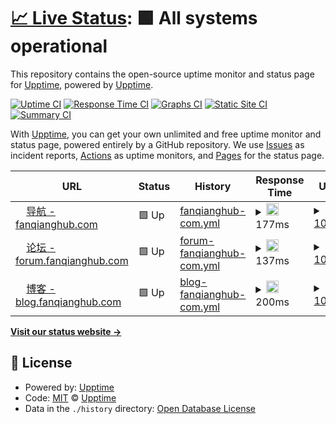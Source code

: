# [📈 Live Status](https://status.fanqianghub.com): <!--live status--> **🟩 All systems operational**

This repository contains the open-source uptime monitor and status page for [Upptime](https://upptime.js.org), powered by [Upptime](https://github.com/upptime/upptime).

[![Uptime CI](https://github.com/fanqianghub/status/workflows/Uptime%20CI/badge.svg)](https://github.com/fanqianghub/status/actions?query=workflow%3A%22Uptime+CI%22)
[![Response Time CI](https://github.com/fanqianghub/status/workflows/Response%20Time%20CI/badge.svg)](https://github.com/fanqianghub/status/actions?query=workflow%3A%22Response+Time+CI%22)
[![Graphs CI](https://github.com/fanqianghub/status/workflows/Graphs%20CI/badge.svg)](https://github.com/fanqianghub/status/actions?query=workflow%3A%22Graphs+CI%22)
[![Static Site CI](https://github.com/fanqianghub/status/workflows/Static%20Site%20CI/badge.svg)](https://github.com/fanqianghub/status/actions?query=workflow%3A%22Static+Site+CI%22)
[![Summary CI](https://github.com/fanqianghub/status/workflows/Summary%20CI/badge.svg)](https://github.com/fanqianghub/status/actions?query=workflow%3A%22Summary+CI%22)

With [Upptime](https://upptime.js.org), you can get your own unlimited and free uptime monitor and status page, powered entirely by a GitHub repository. We use [Issues](https://github.com/upptime/upptime/issues) as incident reports, [Actions](https://github.com/fanqianghub/status/actions) as uptime monitors, and [Pages](https://status.fanqianghub.com) for the status page.

<!--start: status pages-->
<!-- This summary is generated by Upptime (https://github.com/upptime/upptime) -->
<!-- Do not edit this manually, your changes will be overwritten -->
<!-- prettier-ignore -->
| URL | Status | History | Response Time | Uptime |
| --- | ------ | ------- | ------------- | ------ |
| <img alt="" src="https://icons.duckduckgo.com/ip3/fanqianghub.com.ico" height="13"> [导航 - fanqianghub.com](https://fanqianghub.com) | 🟩 Up | [fanqianghub-com.yml](https://github.com/fanqianghub/status/commits/HEAD/history/fanqianghub-com.yml) | <details><summary><img alt="Response time graph" src="./graphs/fanqianghub-com/response-time-week.png" height="20"> 177ms</summary><br><a href="https://status.fanqianghub.com/history/fanqianghub-com"><img alt="Response time 177" src="https://img.shields.io/endpoint?url=https%3A%2F%2Fraw.githubusercontent.com%2Ffanqianghub%2Fstatus%2FHEAD%2Fapi%2Ffanqianghub-com%2Fresponse-time.json"></a><br><a href="https://status.fanqianghub.com/history/fanqianghub-com"><img alt="24-hour response time 177" src="https://img.shields.io/endpoint?url=https%3A%2F%2Fraw.githubusercontent.com%2Ffanqianghub%2Fstatus%2FHEAD%2Fapi%2Ffanqianghub-com%2Fresponse-time-day.json"></a><br><a href="https://status.fanqianghub.com/history/fanqianghub-com"><img alt="7-day response time 177" src="https://img.shields.io/endpoint?url=https%3A%2F%2Fraw.githubusercontent.com%2Ffanqianghub%2Fstatus%2FHEAD%2Fapi%2Ffanqianghub-com%2Fresponse-time-week.json"></a><br><a href="https://status.fanqianghub.com/history/fanqianghub-com"><img alt="30-day response time 177" src="https://img.shields.io/endpoint?url=https%3A%2F%2Fraw.githubusercontent.com%2Ffanqianghub%2Fstatus%2FHEAD%2Fapi%2Ffanqianghub-com%2Fresponse-time-month.json"></a><br><a href="https://status.fanqianghub.com/history/fanqianghub-com"><img alt="1-year response time 177" src="https://img.shields.io/endpoint?url=https%3A%2F%2Fraw.githubusercontent.com%2Ffanqianghub%2Fstatus%2FHEAD%2Fapi%2Ffanqianghub-com%2Fresponse-time-year.json"></a></details> | <details><summary><a href="https://status.fanqianghub.com/history/fanqianghub-com">100.00%</a></summary><a href="https://status.fanqianghub.com/history/fanqianghub-com"><img alt="All-time uptime 100.00%" src="https://img.shields.io/endpoint?url=https%3A%2F%2Fraw.githubusercontent.com%2Ffanqianghub%2Fstatus%2FHEAD%2Fapi%2Ffanqianghub-com%2Fuptime.json"></a><br><a href="https://status.fanqianghub.com/history/fanqianghub-com"><img alt="24-hour uptime 100.00%" src="https://img.shields.io/endpoint?url=https%3A%2F%2Fraw.githubusercontent.com%2Ffanqianghub%2Fstatus%2FHEAD%2Fapi%2Ffanqianghub-com%2Fuptime-day.json"></a><br><a href="https://status.fanqianghub.com/history/fanqianghub-com"><img alt="7-day uptime 100.00%" src="https://img.shields.io/endpoint?url=https%3A%2F%2Fraw.githubusercontent.com%2Ffanqianghub%2Fstatus%2FHEAD%2Fapi%2Ffanqianghub-com%2Fuptime-week.json"></a><br><a href="https://status.fanqianghub.com/history/fanqianghub-com"><img alt="30-day uptime 100.00%" src="https://img.shields.io/endpoint?url=https%3A%2F%2Fraw.githubusercontent.com%2Ffanqianghub%2Fstatus%2FHEAD%2Fapi%2Ffanqianghub-com%2Fuptime-month.json"></a><br><a href="https://status.fanqianghub.com/history/fanqianghub-com"><img alt="1-year uptime 100.00%" src="https://img.shields.io/endpoint?url=https%3A%2F%2Fraw.githubusercontent.com%2Ffanqianghub%2Fstatus%2FHEAD%2Fapi%2Ffanqianghub-com%2Fuptime-year.json"></a></details>
| <img alt="" src="https://icons.duckduckgo.com/ip3/forum.fanqianghub.com.ico" height="13"> [论坛 - forum.fanqianghub.com](https://forum.fanqianghub.com) | 🟩 Up | [forum-fanqianghub-com.yml](https://github.com/fanqianghub/status/commits/HEAD/history/forum-fanqianghub-com.yml) | <details><summary><img alt="Response time graph" src="./graphs/forum-fanqianghub-com/response-time-week.png" height="20"> 137ms</summary><br><a href="https://status.fanqianghub.com/history/forum-fanqianghub-com"><img alt="Response time 137" src="https://img.shields.io/endpoint?url=https%3A%2F%2Fraw.githubusercontent.com%2Ffanqianghub%2Fstatus%2FHEAD%2Fapi%2Fforum-fanqianghub-com%2Fresponse-time.json"></a><br><a href="https://status.fanqianghub.com/history/forum-fanqianghub-com"><img alt="24-hour response time 137" src="https://img.shields.io/endpoint?url=https%3A%2F%2Fraw.githubusercontent.com%2Ffanqianghub%2Fstatus%2FHEAD%2Fapi%2Fforum-fanqianghub-com%2Fresponse-time-day.json"></a><br><a href="https://status.fanqianghub.com/history/forum-fanqianghub-com"><img alt="7-day response time 137" src="https://img.shields.io/endpoint?url=https%3A%2F%2Fraw.githubusercontent.com%2Ffanqianghub%2Fstatus%2FHEAD%2Fapi%2Fforum-fanqianghub-com%2Fresponse-time-week.json"></a><br><a href="https://status.fanqianghub.com/history/forum-fanqianghub-com"><img alt="30-day response time 137" src="https://img.shields.io/endpoint?url=https%3A%2F%2Fraw.githubusercontent.com%2Ffanqianghub%2Fstatus%2FHEAD%2Fapi%2Fforum-fanqianghub-com%2Fresponse-time-month.json"></a><br><a href="https://status.fanqianghub.com/history/forum-fanqianghub-com"><img alt="1-year response time 137" src="https://img.shields.io/endpoint?url=https%3A%2F%2Fraw.githubusercontent.com%2Ffanqianghub%2Fstatus%2FHEAD%2Fapi%2Fforum-fanqianghub-com%2Fresponse-time-year.json"></a></details> | <details><summary><a href="https://status.fanqianghub.com/history/forum-fanqianghub-com">100.00%</a></summary><a href="https://status.fanqianghub.com/history/forum-fanqianghub-com"><img alt="All-time uptime 100.00%" src="https://img.shields.io/endpoint?url=https%3A%2F%2Fraw.githubusercontent.com%2Ffanqianghub%2Fstatus%2FHEAD%2Fapi%2Fforum-fanqianghub-com%2Fuptime.json"></a><br><a href="https://status.fanqianghub.com/history/forum-fanqianghub-com"><img alt="24-hour uptime 100.00%" src="https://img.shields.io/endpoint?url=https%3A%2F%2Fraw.githubusercontent.com%2Ffanqianghub%2Fstatus%2FHEAD%2Fapi%2Fforum-fanqianghub-com%2Fuptime-day.json"></a><br><a href="https://status.fanqianghub.com/history/forum-fanqianghub-com"><img alt="7-day uptime 100.00%" src="https://img.shields.io/endpoint?url=https%3A%2F%2Fraw.githubusercontent.com%2Ffanqianghub%2Fstatus%2FHEAD%2Fapi%2Fforum-fanqianghub-com%2Fuptime-week.json"></a><br><a href="https://status.fanqianghub.com/history/forum-fanqianghub-com"><img alt="30-day uptime 100.00%" src="https://img.shields.io/endpoint?url=https%3A%2F%2Fraw.githubusercontent.com%2Ffanqianghub%2Fstatus%2FHEAD%2Fapi%2Fforum-fanqianghub-com%2Fuptime-month.json"></a><br><a href="https://status.fanqianghub.com/history/forum-fanqianghub-com"><img alt="1-year uptime 100.00%" src="https://img.shields.io/endpoint?url=https%3A%2F%2Fraw.githubusercontent.com%2Ffanqianghub%2Fstatus%2FHEAD%2Fapi%2Fforum-fanqianghub-com%2Fuptime-year.json"></a></details>
| <img alt="" src="https://icons.duckduckgo.com/ip3/blog.fanqianghub.com.ico" height="13"> [博客 - blog.fanqianghub.com](https://blog.fanqianghub.com) | 🟩 Up | [blog-fanqianghub-com.yml](https://github.com/fanqianghub/status/commits/HEAD/history/blog-fanqianghub-com.yml) | <details><summary><img alt="Response time graph" src="./graphs/blog-fanqianghub-com/response-time-week.png" height="20"> 200ms</summary><br><a href="https://status.fanqianghub.com/history/blog-fanqianghub-com"><img alt="Response time 200" src="https://img.shields.io/endpoint?url=https%3A%2F%2Fraw.githubusercontent.com%2Ffanqianghub%2Fstatus%2FHEAD%2Fapi%2Fblog-fanqianghub-com%2Fresponse-time.json"></a><br><a href="https://status.fanqianghub.com/history/blog-fanqianghub-com"><img alt="24-hour response time 200" src="https://img.shields.io/endpoint?url=https%3A%2F%2Fraw.githubusercontent.com%2Ffanqianghub%2Fstatus%2FHEAD%2Fapi%2Fblog-fanqianghub-com%2Fresponse-time-day.json"></a><br><a href="https://status.fanqianghub.com/history/blog-fanqianghub-com"><img alt="7-day response time 200" src="https://img.shields.io/endpoint?url=https%3A%2F%2Fraw.githubusercontent.com%2Ffanqianghub%2Fstatus%2FHEAD%2Fapi%2Fblog-fanqianghub-com%2Fresponse-time-week.json"></a><br><a href="https://status.fanqianghub.com/history/blog-fanqianghub-com"><img alt="30-day response time 200" src="https://img.shields.io/endpoint?url=https%3A%2F%2Fraw.githubusercontent.com%2Ffanqianghub%2Fstatus%2FHEAD%2Fapi%2Fblog-fanqianghub-com%2Fresponse-time-month.json"></a><br><a href="https://status.fanqianghub.com/history/blog-fanqianghub-com"><img alt="1-year response time 200" src="https://img.shields.io/endpoint?url=https%3A%2F%2Fraw.githubusercontent.com%2Ffanqianghub%2Fstatus%2FHEAD%2Fapi%2Fblog-fanqianghub-com%2Fresponse-time-year.json"></a></details> | <details><summary><a href="https://status.fanqianghub.com/history/blog-fanqianghub-com">100.00%</a></summary><a href="https://status.fanqianghub.com/history/blog-fanqianghub-com"><img alt="All-time uptime 100.00%" src="https://img.shields.io/endpoint?url=https%3A%2F%2Fraw.githubusercontent.com%2Ffanqianghub%2Fstatus%2FHEAD%2Fapi%2Fblog-fanqianghub-com%2Fuptime.json"></a><br><a href="https://status.fanqianghub.com/history/blog-fanqianghub-com"><img alt="24-hour uptime 100.00%" src="https://img.shields.io/endpoint?url=https%3A%2F%2Fraw.githubusercontent.com%2Ffanqianghub%2Fstatus%2FHEAD%2Fapi%2Fblog-fanqianghub-com%2Fuptime-day.json"></a><br><a href="https://status.fanqianghub.com/history/blog-fanqianghub-com"><img alt="7-day uptime 100.00%" src="https://img.shields.io/endpoint?url=https%3A%2F%2Fraw.githubusercontent.com%2Ffanqianghub%2Fstatus%2FHEAD%2Fapi%2Fblog-fanqianghub-com%2Fuptime-week.json"></a><br><a href="https://status.fanqianghub.com/history/blog-fanqianghub-com"><img alt="30-day uptime 100.00%" src="https://img.shields.io/endpoint?url=https%3A%2F%2Fraw.githubusercontent.com%2Ffanqianghub%2Fstatus%2FHEAD%2Fapi%2Fblog-fanqianghub-com%2Fuptime-month.json"></a><br><a href="https://status.fanqianghub.com/history/blog-fanqianghub-com"><img alt="1-year uptime 100.00%" src="https://img.shields.io/endpoint?url=https%3A%2F%2Fraw.githubusercontent.com%2Ffanqianghub%2Fstatus%2FHEAD%2Fapi%2Fblog-fanqianghub-com%2Fuptime-year.json"></a></details>

<!--end: status pages-->

[**Visit our status website →**](https://status.fanqianghub.com)

## 📄 License

- Powered by: [Upptime](https://github.com/upptime/upptime)
- Code: [MIT](./LICENSE) © [Upptime](https://upptime.js.org)
- Data in the `./history` directory: [Open Database License](https://opendatacommons.org/licenses/odbl/1-0/)
